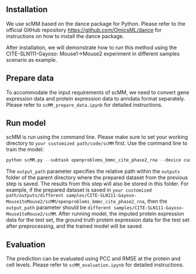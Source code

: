 ## Installation
We use scMM based on the dance package for Python. Please refer to the official GitHub repository <https://github.com/OmicsML/dance> for instructions on how to install the dance package.

After installation, we will demonstrate how to run this method using the CITE-SLN111-Gayoso: Mouse1→Mouse2 experiment in different samples scenario as example.

## Prepare data
To accommodate the input requirements of scMM, we need to convert gene expression data and protein expression data to anndata format separately. Please refer to `scMM_prepare_data.ipynb` for detailed instructions.

## Run model
scMM is run using the command line. Please make sure to set your working directory to `your customized path/code/scMM` first. Use the command line to train the model:
```python
python scMM.py --subtask openproblems_bmmc_cite_phase2_rna --device cuda --output_path "different samples/CITE-SLN111-Gayoso-Mouse1toMouse2/scMM"
```
The `output_path` parameter specifies the relative path within the `outputs` folder of the parent directory where the prepared dataset from the previous step is saved. The results from this step will also be stored in this folder. For example, if the prepared dataset is saved in `your customized path/outputs/different samples/CITE-SLN111-Gayoso-Mouse1toMouse2/scMM/openproblems_bmmc_cite_phase2_rna`, then the `output_path` parameter should be `different samples/CITE-SLN111-Gayoso-Mouse1toMouse2/scMM`. After running model, the imputed protein expression data for the test set, the ground truth protein expression data for the test set after preprocessing, and the trained model will be saved.

## Evaluation
The prediction can be evaluated using PCC and RMSE at the protein and cell levels. Please refer to `scMM_evaluation.ipynb` for detailed instructions.







